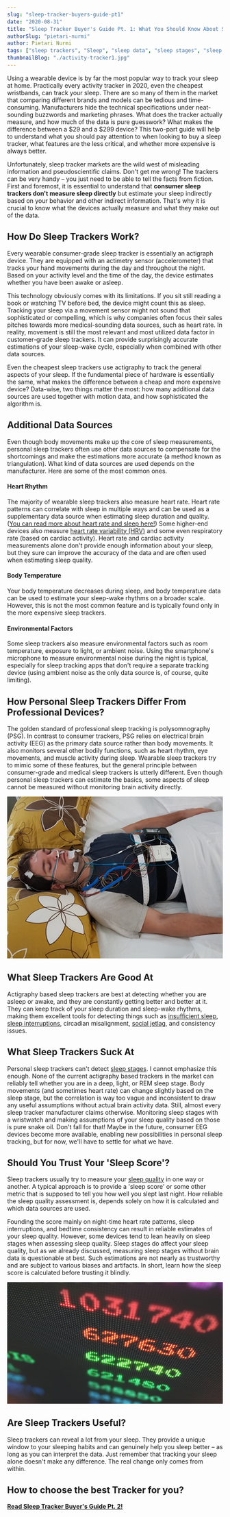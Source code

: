 ```yaml
---
slug: "sleep-tracker-buyers-guide-pt1"
date: "2020-08-31"
title: "Sleep Tracker Buyer's Guide Pt. 1: What You Should Know About Sleep Tracking"
authorSlug: "pietari-nurmi"
author: Pietari Nurmi
tags: ["sleep trackers", "Sleep", "sleep data", "sleep stages", "sleep quality"]
thumbnailBlog: "./activity-tracker1.jpg"
---
```


Using a wearable device is by far the most popular way to track your sleep at home. Practically every activity tracker in 2020, even the cheapest wristbands, can track your sleep. There are so many of them in the market that comparing different brands and models can be tedious and time-consuming. Manufacturers hide the technical specifications under neat-sounding buzzwords and marketing phrases. What does the tracker actually measure, and how much of the data is pure guesswork? What makes the difference between a $29 and a $299 device? This two-part guide will help to understand what you should pay attention to when looking to buy a sleep tracker, what features are the less critical, and whether more expensive is always better.

Unfortunately, sleep tracker markets are the wild west of misleading information and pseudoscientific claims. Don't get me wrong! The trackers can be very handy – you just need to be able to tell the facts from fiction. First and foremost, it is essential to understand that **consumer sleep trackers don't measure sleep directly** but estimate your sleep indirectly based on your behavior and other indirect information. That's why it is crucial to know what the devices actually measure and what they make out of the data.

## How Do Sleep Trackers Work?

Every wearable consumer-grade sleep tracker is essentially an actigraph device. They are equipped with an actimetry sensor (accelerometer) that tracks your hand movements during the day and throughout the night. Based on your activity level and the time of the day, the device estimates whether you have been awake or asleep.

This technology obviously comes with its limitations. If you sit still reading a book or watching TV before bed, the device might count this as sleep. Tracking your sleep via a movement sensor might not sound that sophisticated or compelling, which is why companies often focus their sales pitches towards more medical-sounding data sources, such as heart rate. In reality, movement is still the most relevant and most utilized data factor in customer-grade sleep trackers. It can provide surprisingly accurate estimations of your sleep-wake cycle, especially when combined with other data sources.

Even the cheapest sleep trackers use actigraphy to track the general aspects of your sleep. If the fundamental piece of hardware is essentially the same, what makes the difference between a cheap and more expensive device? Data-wise, two things matter the most: how many additional data sources are used together with motion data, and how sophisticated the algorithm is.

## Additional Data Sources

Even though body movements make up the core of sleep measurements, personal sleep trackers often use other data sources to compensate for the shortcomings and make the estimations more accurate (a method known as triangulation). What kind of data sources are used depends on the manufacturer. Here are some of the most common ones.

#### Heart Rhythm

The majority of wearable sleep trackers also measure heart rate. Heart rate patterns can correlate with sleep in multiple ways and can be used as a supplementary data source when estimating sleep duration and quality. ([You can read more about heart rate and sleep here!](https://nyxo.app/what-can-heart-rate-tell-about-your-sleep)) Some higher-end devices also measure [heart rate variability (HRV)](https://nyxo.app/heart-rate-variability-hrv-is-the-hype-justified) and some even respiratory rate (based on cardiac activity). Heart rate and cardiac activity measurements alone don't provide enough information about your sleep, but they sure can improve the accuracy of the data and are often used when estimating sleep quality.

#### Body Temperature

Your body temperature decreases during sleep, and body temperature data can be used to estimate your sleep-wake rhythms on a broader scale. However, this is not the most common feature and is typically found only in the more expensive sleep trackers.

#### Environmental Factors

Some sleep trackers also measure environmental factors such as room temperature, exposure to light, or ambient noise. Using the smartphone's microphone to measure environmental noise during the night is typical, especially for sleep tracking apps that don't require a separate tracking device (using ambient noise as the only data source is, of course, quite limiting).

## How Personal Sleep Trackers Differ From Professional Devices?

The golden standard of professional sleep tracking is polysomnography (PSG). In contrast to consumer trackers, PSG relies on electrical brain activity (EEG) as the primary data source rather than body movements. It also monitors several other bodily functions, such as heart rhythm, eye movements, and muscle activity during sleep. Wearable sleep trackers try to mimic some of these features, but the general principle between consumer-grade and medical sleep trackers is utterly different. Even though personal sleep trackers can estimate the basics, some aspects of sleep cannot be measured without monitoring brain activity directly.

![polysomnography](polysomnography.jpg)

## What Sleep Trackers Are Good At

Actigraphy based sleep trackers are best at detecting whether you are asleep or awake, and they are constantly getting better and better at it. They can keep track of your sleep duration and sleep-wake rhythms, making them excellent tools for detecting things such as [insufficient sleep](https://nyxo.app/lesson/do-you-sleep-enough), [sleep interruptions](https://nyxo.app/lesson/sleep-quality), circadian misalignment, [social jetlag](https://nyxo.app/lesson/social-jet-lag), and consistency issues.

## What Sleep Trackers Suck At

Personal sleep trackers can't detect [sleep stages](https://nyxo.app/lesson/sleep-stages-explained). I cannot emphasize this enough. None of the current actigraphy based trackers in the market can reliably tell whether you are in a deep, light, or REM sleep stage. Body movements (and sometimes heart rate) can change slightly based on the sleep stage, but the correlation is way too vague and inconsistent to draw any useful assumptions without actual brain activity data. Still, almost every sleep tracker manufacturer claims otherwise. Monitoring sleep stages with a wristwatch and making assumptions of your sleep quality based on those is pure snake oil. Don't fall for that! Maybe in the future, consumer EEG devices become more available, enabling new possibilities in personal sleep tracking, but for now, we'll have to settle for what we have.

## Should You Trust Your 'Sleep Score'?

Sleep trackers usually try to measure your [sleep quality](https://nyxo.app/lesson/sleep-quality) in one way or another. A typical approach is to provide a 'sleep score' or some other metric that is supposed to tell you how well you slept last night. How reliable the sleep quality assessment is, depends solely on how it is calculated and which data sources are used.

Founding the score mainly on night-time heart rate patterns, sleep interruptions, and bedtime consistency can result in reliable estimates of your sleep quality. However, some devices tend to lean heavily on sleep stages when assessing sleep quality. Sleep stages do affect your sleep quality, but as we already discussed, measuring sleep stages without brain data is questionable at best. Such estimations are not nearly as trustworthy and are subject to various biases and artifacts. In short, learn how the sleep score is calculated before trusting it blindly.

![scoreboard](scoreboard.jpg)

## Are Sleep Trackers Useful?

Sleep trackers can reveal a lot from your sleep. They provide a unique window to your sleeping habits and can genuinely help you sleep better – as long as you can interpret the data. Just remember that tracking your sleep alone doesn't make any difference. The real change only comes from within.

## How to choose the best Tracker for you?

[**Read Sleep Tracker Buyer's Guide Pt. 2!**](https://nyxo.app/sleep-tracker-buyers-guide-pt2)

